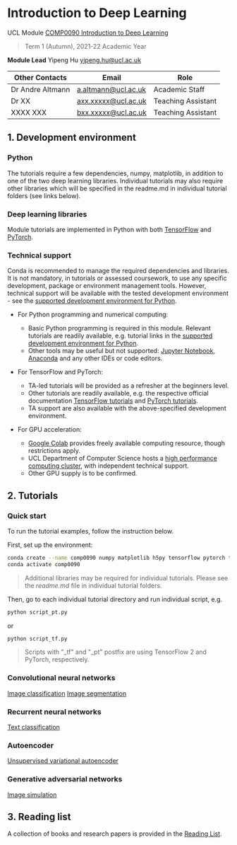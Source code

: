 # Introduction to Deep Learning
UCL Module [COMP0090 Introduction to Deep Learning](https://www.ucl.ac.uk/module-catalogue/modules/introduction-to-deep-learning/COMP0090)  
>Term 1 (Autumn), 2021-22 Academic Year


**Module Lead** Yipeng Hu <yipeng.hu@ucl.ac.uk>

|**Other Contacts**   | Email                       | Role           |
|---------------------|-----------------------------|----------------|
|Dr Andre Altmann     | <a.altmann@ucl.ac.uk>       | Academic Staff |
|Dr XX                | <axx.xxxxx@ucl.ac.uk>       | Teaching Assistant |
|XXXX XXX             | <bxx.xxxxx@ucl.ac.uk>       | Teaching Assistant |


## 1. Development environment

### Python
The tutorials require a few dependencies, numpy, matplotlib, in addition to one of the two deep learning libraries. Individual tutorials may also require other libraries which will be specified in the readme.md in individual tutorial folders (see links below). 

### Deep learning libraries
Module tutorials are implemented in Python with both [TensorFlow](https://www.tensorflow.org/) and [PyTorch](https://pytorch.org/). 

### Technical support
Conda is recommended to manage the required dependencies and libraries. It is not mandatory, in tutorials or assessed coursework, to use any specific development, package or environment management tools. However, technical support will be available with the tested development environment - see the [supported development environment for Python].

- For Python programming and numerical computing: 
    - Basic Python programming is required in this module. Relevant tutorials are readily available, e.g. tutorial links in the [supported development environment for Python].
    - Other tools may be useful but not supported: [Jupyter Notebook](https://jupyter.org/), [Anaconda](https://www.anaconda.com/products/individual) and any other IDEs or code editors.

- For TensorFlow and PyTorch:
    - TA-led tutorials will be provided as a refresher at the beginners level.
    - Other tutorials are readily available, e.g. the respective official documentation [TensorFlow tutorials](https://www.tensorflow.org/tutorials) and [PyTorch tutorials](https://pytorch.org/tutorials/). 
    - TA support are also available with the above-specified development environment.

- For GPU acceleration:
    - [Google Colab](https://colab.research.google.com/) provides freely available computing resource, though restrictions apply.
    - UCL Department of Computer Science hosts a [high performance computing cluster](https://hpc.cs.ucl.ac.uk/), with independent technical support.
    - Other GPU supply is to be confirmed.

[supported development environment for Python]: https://weisslab.cs.ucl.ac.uk/YipengHu/mphy0030/-/blob/main/docs/dev_env_python.md


## 2. Tutorials
### Quick start
To run the tutorial examples, follow the instruction below.

First, set up the environment:
``` bash
conda create --name comp0090 numpy matplotlib h5py tensorflow pytorch torchvision
conda activate comp0090
```
>Additional libraries may be required for individual tutorials. Please see the _readme.md_ file in individual tutorial folders. 

Then, go to each individual tutorial directory and run individual script, e.g.
``` bash
python script_pt.py   
```
or 
``` bash
python script_tf.py  
```

>Scripts with "_tf" and "_pt" postfix are using TensorFlow 2 and PyTorch, respectively.


### Convolutional neural networks
[Image classification](tutorials/image_classification)
[Image segmentation](tutorials/image_segmentation)

### Recurrent neural networks
[Text classification](tutorials/text_classification)

### Autoencoder
[Unsupervised variational autoencoder](tutorials/mnist_vae)

### Generative adversarial networks
[Image simulation](tutorials/image_gan)


## 3. Reading list
A collection of books and research papers is provided in the [Reading List](docs/reading.md).